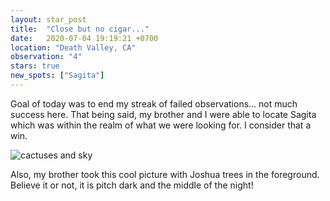 ```yaml
---
layout: star_post
title:  "Close but no cigar..."
date:   2020-07-04 19:19:21 +0700
location: "Death Valley, CA"
observation: "4"
stars: true
new_spots: ["Sagita"]
---
```


Goal of today was to end my streak of failed observations... not much success here. That being said, my brother and I were able to locate Sagita which was within the realm of what we were looking for. I consider that a win. 

![cactuses and sky](https://robbob77.github.io/assets/stars/deathValley/8.jpg)

Also, my brother took this cool picture with Joshua trees in the foreground. Believe it or not, it is pitch dark and the middle of the night!